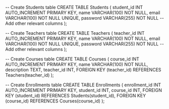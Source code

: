 
-- Create Students table
CREATE TABLE Students (
    student_id INT AUTO_INCREMENT PRIMARY KEY,
    name VARCHAR(100) NOT NULL,
    email VARCHAR(100) NOT NULL UNIQUE,
    password VARCHAR(255) NOT NULL
    -- Add other relevant columns
);

-- Create Teachers table
CREATE TABLE Teachers (
    teacher_id INT AUTO_INCREMENT PRIMARY KEY,
    name VARCHAR(100) NOT NULL,
    email VARCHAR(100) NOT NULL UNIQUE,
    password VARCHAR(255) NOT NULL
    -- Add other relevant columns
);

-- Create Courses table
CREATE TABLE Courses (
    course_id INT AUTO_INCREMENT PRIMARY KEY,
    name VARCHAR(100) NOT NULL,
    description TEXT,
    teacher_id INT,
    FOREIGN KEY (teacher_id) REFERENCES Teachers(teacher_id)
);

-- Create Enrollments table
CREATE TABLE Enrollments (
    enrollment_id INT AUTO_INCREMENT PRIMARY KEY,
    student_id INT,
    course_id INT,
    FOREIGN KEY (student_id) REFERENCES Students(student_id),
    FOREIGN KEY (course_id) REFERENCES Courses(course_id)
);
